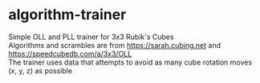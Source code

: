 # algorithm-trainer
 Simple OLL and PLL trainer for 3x3 Rubik's Cubes  
 Algorithms and scrambles are from https://sarah.cubing.net and https://speedcubedb.com/a/3x3/OLL  
 The trainer uses data that attempts to avoid as many cube rotation moves (x, y, z) as possible  
